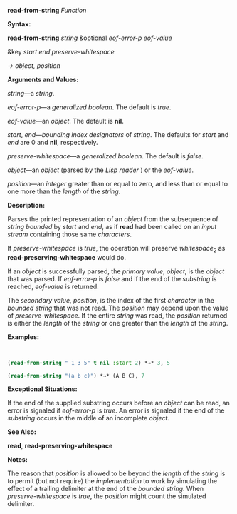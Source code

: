 **read-from-string** *Function* 



**Syntax:** 



**read-from-string** *string* &amp;optional *eof-error-p eof-value* 



&amp;key *start end preserve-whitespace* 



*→ object, position* 



**Arguments and Values:** 



*string*—a *string*. 



*eof-error-p*—a *generalized boolean*. The default is *true*. 



*eof-value*—an *object*. The default is **nil**. 



*start*, *end*—*bounding index designators* of *string*. The defaults for *start* and *end* are 0 and **nil**, respectively. 



*preserve-whitespace*—a *generalized boolean*. The default is *false*. 



*object*—an *object* (parsed by the *Lisp reader* ) or the *eof-value*. 



*position*—an *integer* greater than or equal to zero, and less than or equal to one more than the *length* of the *string*. 







 



 



**Description:** 



Parses the printed representation of an *object* from the subsequence of *string bounded* by *start* and *end*, as if **read** had been called on an *input stream* containing those same *characters*. 



If *preserve-whitespace* is *true*, the operation will preserve *whitespace*<sub>2</sub> as **read-preserving-whitespace** would do. 



If an *object* is successfully parsed, the *primary value*, *object*, is the *object* that was parsed. If *eof-error-p* is *false* and if the end of the *substring* is reached, *eof-value* is returned. 



The *secondary value*, *position*, is the index of the first *character* in the *bounded string* that was not read. The *position* may depend upon the value of *preserve-whitespace*. If the entire *string* was read, the *position* returned is either the *length* of the *string* or one greater than the *length* of the *string*. 



**Examples:**
```lisp
 

(read-from-string " 1 3 5" t nil :start 2) *→* 3, 5 

(read-from-string "(a b c)") *→* (A B C), 7 


```
**Exceptional Situations:** 



If the end of the supplied substring occurs before an *object* can be read, an error is signaled if *eof-error-p* is *true*. An error is signaled if the end of the *substring* occurs in the middle of an incomplete *object*. 



**See Also:** 



**read**, **read-preserving-whitespace** 



**Notes:** 



The reason that *position* is allowed to be beyond the *length* of the *string* is to permit (but not require) the *implementation* to work by simulating the effect of a trailing delimiter at the end of the *bounded string*. When *preserve-whitespace* is *true*, the *position* might count the simulated delimiter. 



